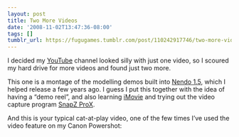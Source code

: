 ```yaml
---
layout: post
title: Two More Videos
date: '2008-11-02T13:47:36-08:00'
tags: []
tumblr_url: https://fugugames.tumblr.com/post/110242917746/two-more-videos
---
```

﻿﻿﻿I decided my [YouTube](http://www.youtube.com/user/fugugames) channel looked silly with just one video, so I scoured my hard drive for more videos and found just two more.

This one is a montage of the modelling demos built into [Nendo 1.5](http://www.izware.com/), which I helped release a few years ago. I guess I put this together with the idea of having a “demo reel”, and also learning [iMovie](http://www.apple.com/ilife/imovie/) and trying out the video capture program [SnapZ ProX](http://www.ambrosiasw.com/utilities/snapzprox/).

And this is your typical cat-at-play video, one of the few times I’ve used the video feature on my Canon Powershot:

